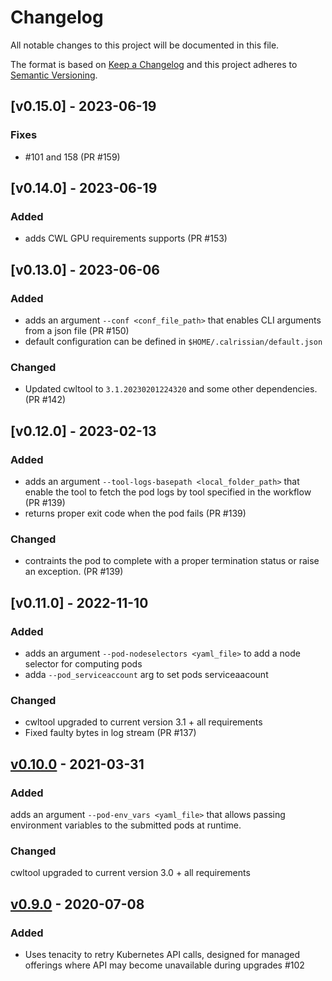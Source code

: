 # Changelog

All notable changes to this project will be documented in this file.

The format is based on [Keep a Changelog](http://keepachangelog.com/en/1.0.0/)
and this project adheres to [Semantic Versioning](http://semver.org/spec/v2.0.0.html).

## [v0.15.0] - 2023-06-19

### Fixes

- #101 and 158 (PR #159)

## [v0.14.0] - 2023-06-19

### Added

- adds CWL GPU requirements supports (PR #153)

## [v0.13.0] - 2023-06-06

### Added

- adds an argument `--conf <conf_file_path>` that enables CLI arguments from a json file (PR #150)
- default configuration can be defined in `$HOME/.calrissian/default.json`

### Changed

- Updated cwltool to `3.1.20230201224320` and some other dependencies. (PR #142)

## [v0.12.0] - 2023-02-13

### Added

- adds an argument `--tool-logs-basepath <local_folder_path>` that enable the tool to fetch the pod logs by tool specified in the workflow (PR #139)
- returns proper exit code when the pod fails (PR #139)

### Changed

- contraints the pod to complete with a proper termination status or raise an exception. (PR #139)

## [v0.11.0] - 2022-11-10

### Added

- adds an argument `--pod-nodeselectors <yaml_file>` to add a node selector for computing pods
- adda `--pod_serviceaccount` arg to set pods serviceaacount 

### Changed

- cwltool upgraded to current version 3.1 + all requirements
- Fixed faulty bytes in log stream (PR #137)

## [v0.10.0] - 2021-03-31

### Added

adds an argument `--pod-env_vars <yaml_file>` that allows passing environment variables to the submitted pods at runtime.

### Changed

cwltool upgraded to current version 3.0 + all requirements

## [v0.9.0] - 2020-07-08

### Added
- Uses tenacity to retry Kubernetes API calls, designed for managed offerings where API may become unavailable during upgrades #102

[Unreleased]: <https://github.com/Duke-GCB/calrissian/compare/master...dev>
[v0.10.0]: <https://github.com/Duke-GCB/calrissian/compare/0.9.0...0.10.0>
[v0.9.0]: <https://github.com/Duke-GCB/calrissian/compare/0.8.0...0.9.0>

